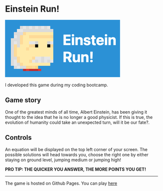 # Einstein Run!

![Alt text](/einstein-run.png?raw=true "Einstein Run!")

I developed this game during my coding bootcamp. 

## Game story
One of the greatest minds of all time, Albert Einstein, has been giving it thought to the idea 
that he is no longer a good physicist. If this is true, the evolution of humanity could take 
an unexpected turn, will it be our fate?.

## Controls
An equation will be displayed on the top left corner of your screen. The possible solutions will
head towards you, choose the right one by either staying on ground level, jumping medium or 
jumping high!

**PRO TIP: THE QUICKER YOU ANSWER, THE MORE POINTS YOU GET!**

---

The game is hosted on Github Pages. You can play [here](https://knajjars.github.io/game-einstein-run/)
